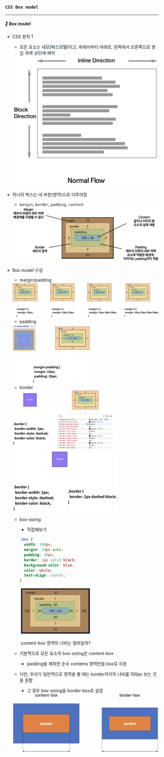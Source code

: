 ### `CSS Box model`

***

##### 🔎 Box model

- CSS 원칙 1

  - 모든 요소는 <span style='background-color: #f1f8ff'>네모(박스모델)</span>이고, 위에서부터 아래로, 왼쪽에서 오른쪽으로 쌓임 *<span style='background-color: #f1f8ff'>좌측 상단에 배치</span>*

  <img src="css_boxmodel.assets/normalflow.png" alt="normalflow" style="zoom:50%;" />

- 하나의 박스는 네 부분(영역)으로 이루어짐

  - `margin`, `border`, `padding`, `content`

  <img src="css_boxmodel.assets/boxmodel.png" alt="boxmodel" style="zoom:50%;" />

- Box model 구성

  - margin/padding

  <img src="css_boxmodel.assets/margin:padding.png" alt="margin:padding" style="zoom:50%;" />

  - padding

  <img src="css_boxmodel.assets/padding.png" alt="padding" style="zoom:50%;" />

  - border

  <img src="css_boxmodel.assets/border.png" alt="border" style="zoom:50%;" />

  <img src="css_boxmodel.assets/border2.png" alt="border2" style="zoom:50%;" />

  - box-sizing

    - 직접해보기

    ```css
    .box {
      width: 100px;
      margin: 10px auto;
      padding: 20px;
      border: 1px solid black;
      background-color: blue;
      color: white;
      text-align: center;
    }
    ```

    <img src="css_boxmodel.assets/boxsizing2.png" alt="boxsizing2" style="zoom:50%;" />

    ​											content-box 영역의 너비는 얼마일까?

  - 기본적으로 모든 요소의 box-sizing은 content-box
    - padding을 제외한 순수 contetns 영역만을 box로 지정

  - 다만, 우리가 일반적으로 영역을 볼 때는 border까지의 너비를 100px 보는 것을 원함
    - 그 경우 box-sizing을 border-box로 설정

  <img src="css_boxmodel.assets/boxsizing.png" alt="boxsizing" style="zoom:50%;" />

  


